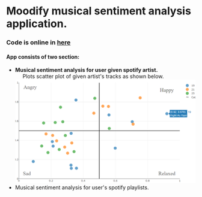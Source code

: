 # Moodify musical sentiment analysis application.
### Code is online in [here](https://moodify-musical-sentiment.herokuapp.com)
#### App consists of two section:
* __Musical sentiment analysis for user given spotify artist.__<br/>
&nbsp;&nbsp;&nbsp;&nbsp;&nbsp;Plots scatter plot of given artist's tracks as shown below.
![](screenshots/artist_tracks_plot.png)
* Musical sentiment analysis for user's spotify playlists. 
